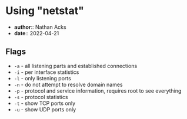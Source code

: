 # Using "netstat"

* **author**:: Nathan Acks
* **date**:: 2022-04-21

## Flags

* `-a` - all listening parts and established connections
* `-i` - per interface statistics
* `-l` - only listening ports
* `-n` - do not attempt to resolve domain names
* `-p` - protocol and service information, requires root to see everything
* `-s` - protocol statistics
* `-t` - show TCP ports only
* `-u` - show UDP ports only
